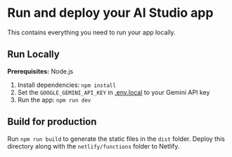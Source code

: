 # Run and deploy your AI Studio app

This contains everything you need to run your app locally.

## Run Locally

**Prerequisites:**  Node.js


1. Install dependencies:
   `npm install`
2. Set the `GOOGLE_GEMINI_API_KEY` in [.env.local](.env.local) to your Gemini API key
3. Run the app:
   `npm run dev`

## Build for production

Run `npm run build` to generate the static files in the `dist` folder. Deploy this directory along with the `netlify/functions` folder to Netlify.
